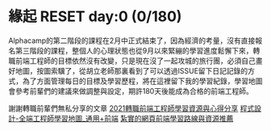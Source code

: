 # 緣起 RESET day:0 (0/180) 

Alphacamp的第二階段的課程在2月中正式結束了，因為經濟的考量，沒有直接報名第三階段的課程，整個人的心理狀態也從9月以來緊繃的學習進度鬆懈下來，轉職前端工程師的目標依然沒有改變，只是現在沒了一起攻城的旅行團，必須自己畫好地圖，按圖索驥了，從胡立老師那裏看到了可以透過ISSUE留下日記記錄的方式，為了方面管理每日的目標及學習歷程，將在這裡留下我的學習紀錄，學習地圖會參考前輩們的建議來做調整與設定，期許180天後能成為合格的前端工程師。

謝謝轉職前輩們無私分享的文章
[2021轉職前端工程師學習資源與心得分享](https://jimmyswebnote.com/change-career-to-front-end-developer/?fbclid=IwAR2qVBN0DIwLQM6ICtfaSzwJ81RJLJEfgwh5cTTdfcTKdXpcwtd5bravZSs)
[程式設計-全端工程師學習地圖_通用+前端](https://noootown.com/fullstack-developer-roadmap-essential-frontend/)
[紮實的網頁前端學習路線與資源推薦](https://hulitw.medium.com/front-end-learning-path-55201571ecfe)
